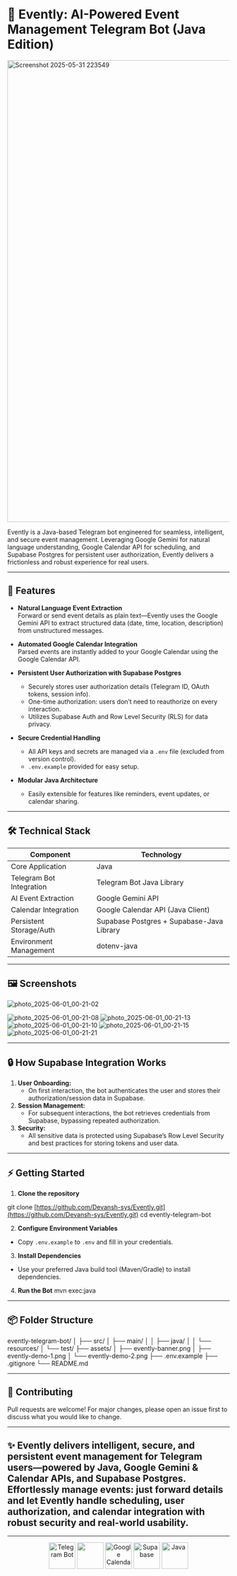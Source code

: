 # 🤖 Evently: AI-Powered Event Management Telegram Bot (Java Edition)
<img width="1841" height="1046" alt="Screenshot 2025-05-31 223549" src="https://github.com/user-attachments/assets/4785cd06-274a-418a-afc6-03308b4adb20" />




Evently is a Java-based Telegram bot engineered for seamless, intelligent, and secure event management. Leveraging Google Gemini for natural language understanding, Google Calendar API for scheduling, and Supabase Postgres for persistent user authorization, Evently delivers a frictionless and robust experience for real users.

---

## 🚀 Features

- **Natural Language Event Extraction**  
  Forward or send event details as plain text—Evently uses the Google Gemini API to extract structured data (date, time, location, description) from unstructured messages.

- **Automated Google Calendar Integration**  
  Parsed events are instantly added to your Google Calendar using the Google Calendar API.

- **Persistent User Authorization with Supabase Postgres**  
  - Securely stores user authorization details (Telegram ID, OAuth tokens, session info).
  - One-time authorization: users don’t need to reauthorize on every interaction.
  - Utilizes Supabase Auth and Row Level Security (RLS) for data privacy.

- **Secure Credential Handling**  
  - All API keys and secrets are managed via a `.env` file (excluded from version control).
  - `.env.example` provided for easy setup.

- **Modular Java Architecture**  
  - Easily extensible for features like reminders, event updates, or calendar sharing.

---

## 🛠️ Technical Stack

| Component                  | Technology                                      |
|----------------------------|-------------------------------------------------|
| Core Application           | Java                                            |
| Telegram Bot Integration   | Telegram Bot Java Library                       |
| AI Event Extraction        | Google Gemini API                               |
| Calendar Integration       | Google Calendar API (Java Client)               |
| Persistent Storage/Auth    | Supabase Postgres + Supabase-Java Library       |
| Environment Management     | dotenv-java                                     |

---

## 🖼️ Screenshots
![photo_2025-06-01_00-21-02](https://github.com/user-attachments/assets/3f4955df-8b05-49ba-a9f6-b9b28fb5366f)

![photo_2025-06-01_00-21-08](https://github.com/user-attachments/assets/307a1d52-26d8-4916-bc94-e558185fa918)
![photo_2025-06-01_00-21-13](https://github.com/user-attachments/assets/07987c10-fcb5-4ad9-ac08-bf7f2646d7a8)
![photo_2025-06-01_00-21-10](https://github.com/user-attachments/assets/5f804e7f-4b27-4ae0-87e8-4252711a1d7d)
![photo_2025-06-01_00-21-15](https://github.com/user-attachments/assets/32d129f5-4813-4ddc-8923-7017c8e86428)
![photo_2025-06-01_00-21-21](https://github.com/user-attachments/assets/a6a55c54-5a63-4b87-95d5-3c5f5935a2c9)

---

## 🔒 How Supabase Integration Works

1. **User Onboarding:**  
   - On first interaction, the bot authenticates the user and stores their authorization/session data in Supabase.
2. **Session Management:**  
   - For subsequent interactions, the bot retrieves credentials from Supabase, bypassing repeated authorization.
3. **Security:**  
   - All sensitive data is protected using Supabase’s Row Level Security and best practices for storing tokens and user data.

---

## ⚡ Getting Started

1. **Clone the repository**

git clone [https://github.com/Devansh-sys/Evently.git](https://github.com/Devansh-sys/Evently.git)
cd evently-telegram-bot


2. **Configure Environment Variables**
- Copy `.env.example` to `.env` and fill in your credentials.

3. **Install Dependencies**
- Use your preferred Java build tool (Maven/Gradle) to install dependencies.

4. **Run the Bot**
mvn exec:java
---

## 📦 Folder Structure

evently-telegram-bot/
│
├── src/
│ ├── main/
│ │ ├── java/
│ │ └── resources/
│ └── test/
├── assets/
│ ├── evently-banner.png
│ ├── evently-demo-1.png
│ └── evently-demo-2.png
├── .env.example
├── .gitignore
└── README.md

---

## 🧩 Contributing

Pull requests are welcome! For major changes, please open an issue first to discuss what you would like to change.

---


## ✨ Evently delivers intelligent, secure, and persistent event management for Telegram users—powered by Java, Google Gemini & Calendar APIs, and Supabase Postgres. Effortlessly manage events: just forward details and let Evently handle scheduling, user authorization, and calendar integration with robust security and real-world usability.

---

<p align="center">
  <img src="https://i.pinimg.com/736x/b6/0d/e7/b60de7b5d546e6be01898eaabc01f79e.jpg" alt="Telegram Bot" width="60"/>
  <img src="https://tse3.mm.bing.net/th/id/OIP.ZPtdmwGk9OG8A1AFjWNIeQAAAA?rs=1&pid=ImgDetMain&o=7&rm=3" width="60"/>
  <img src="https://tse1.mm.bing.net/th/id/OIP.uksP1o57SCJJW91tgSWY7gHaHa?rs=1&pid=ImgDetMain&o=7&rm=3" alt="Google Calendar" width="60"/>
  <img src="https://cf.appdrag.com/dashboard-openvm-clo-b2d42c/uploads/supabase-TAiY.png" alt="Supabase" width="60"/>
  <img src="https://download.logo.wine/logo/Java_(programming_language)/Java_(programming_language)-Logo.wine.png" alt="Java" width="60"/>
</p>
